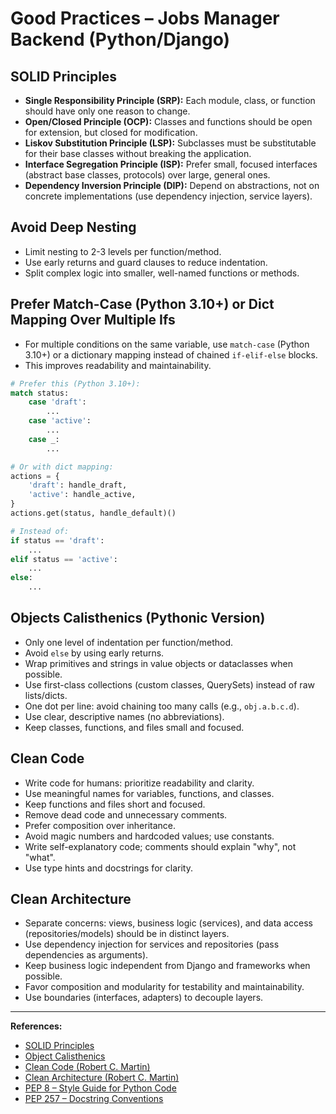 # Good Practices – Jobs Manager Backend (Python/Django)

## SOLID Principles

- **Single Responsibility Principle (SRP):** Each module, class, or function should have only one reason to change.
- **Open/Closed Principle (OCP):** Classes and functions should be open for extension, but closed for modification.
- **Liskov Substitution Principle (LSP):** Subclasses must be substitutable for their base classes without breaking the application.
- **Interface Segregation Principle (ISP):** Prefer small, focused interfaces (abstract base classes, protocols) over large, general ones.
- **Dependency Inversion Principle (DIP):** Depend on abstractions, not on concrete implementations (use dependency injection, service layers).

## Avoid Deep Nesting

- Limit nesting to 2-3 levels per function/method.
- Use early returns and guard clauses to reduce indentation.
- Split complex logic into smaller, well-named functions or methods.

## Prefer Match-Case (Python 3.10+) or Dict Mapping Over Multiple Ifs

- For multiple conditions on the same variable, use `match-case` (Python 3.10+) or a dictionary mapping instead of chained `if-elif-else` blocks.
- This improves readability and maintainability.

```python
# Prefer this (Python 3.10+):
match status:
    case 'draft':
        ...
    case 'active':
        ...
    case _:
        ...

# Or with dict mapping:
actions = {
    'draft': handle_draft,
    'active': handle_active,
}
actions.get(status, handle_default)()

# Instead of:
if status == 'draft':
    ...
elif status == 'active':
    ...
else:
    ...
```

## Objects Calisthenics (Pythonic Version)

- Only one level of indentation per function/method.
- Avoid `else` by using early returns.
- Wrap primitives and strings in value objects or dataclasses when possible.
- Use first-class collections (custom classes, QuerySets) instead of raw lists/dicts.
- One dot per line: avoid chaining too many calls (e.g., `obj.a.b.c.d`).
- Use clear, descriptive names (no abbreviations).
- Keep classes, functions, and files small and focused.

## Clean Code

- Write code for humans: prioritize readability and clarity.
- Use meaningful names for variables, functions, and classes.
- Keep functions and files short and focused.
- Remove dead code and unnecessary comments.
- Prefer composition over inheritance.
- Avoid magic numbers and hardcoded values; use constants.
- Write self-explanatory code; comments should explain "why", not "what".
- Use type hints and docstrings for clarity.

## Clean Architecture

- Separate concerns: views, business logic (services), and data access (repositories/models) should be in distinct layers.
- Use dependency injection for services and repositories (pass dependencies as arguments).
- Keep business logic independent from Django and frameworks when possible.
- Favor composition and modularity for testability and maintainability.
- Use boundaries (interfaces, adapters) to decouple layers.

---

**References:**

- [SOLID Principles](https://en.wikipedia.org/wiki/SOLID)
- [Object Calisthenics](https://williamdurand.fr/2013/06/03/object-calisthenics/)
- [Clean Code (Robert C. Martin)](https://www.oreilly.com/library/view/clean-code/9780136083238/)
- [Clean Architecture (Robert C. Martin)](https://www.oreilly.com/library/view/clean-architecture/9780134494272/)
- [PEP 8 – Style Guide for Python Code](https://peps.python.org/pep-0008/)
- [PEP 257 – Docstring Conventions](https://peps.python.org/pep-0257/)
